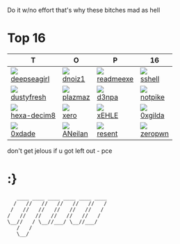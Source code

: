 Do it w/no effort that's why these bitches mad as hell

# Top 16
| T | O | P | 16 |
|---|---|---|---|
| ![](https://avatars1.githubusercontent.com/u/47490856?s=400&u=497d125852a5f8a87d202040700a5aaccdc5fdc8&v=4) <br> [deepseagirl](https://github.com/deepseagirl) | ![](https://avatars1.githubusercontent.com/u/698390?s=400&u=07a4bb43c1225721ca6e8b62cb80b5798c451883&v=4) <br> [dnoiz1](https://github.com/dnoiz1) | ![](https://avatars2.githubusercontent.com/u/39342580?s=400&u=117a34f577087694ce2218ad00c7ebaabb82f19d&v=4) <br> [readmeexe](https://github.com/readmeexe) | ![](https://avatars1.githubusercontent.com/u/2510285?s=400&u=f171664b0bc528215b3ea69799d88976576828e3&v=4) <br> [sshell](https://github.com/sshell) |
| ![](https://avatars3.githubusercontent.com/u/4749500?s=400&u=db351d931c873cb28e94b0d8c854ebadad02e14b&v=4) <br> [dustyfresh](https://github.com/dustyfresh) | ![](https://avatars2.githubusercontent.com/u/1331014?s=400&v=4) <br> [plazmaz](https://github.com/Plazmaz) | ![](https://avatars0.githubusercontent.com/u/46255863?s=400&u=0478e6b5c26d13da0a7373bb5a1c668f832dc7d8&v=4) <br> [d3npa](https://github.com/d3npa) | ![](https://avatars2.githubusercontent.com/u/18655435?s=400&u=776aefa128f4c2978cc2a3b7ba0b0510c32b3ffa&v=4) <br> [notpike](https://github.com/notpike) |
| ![](https://avatars2.githubusercontent.com/u/64814670?s=400&u=c878c2c6cce3890fb3520676d9480fa225b9d6c2&v=4) <br> [hexa-decim8](https://github.com/hexa-decim8) | ![](https://avatars2.githubusercontent.com/u/227907?s=400&u=80ec11f703943baf3af9a2621c5cb7c2d414252c&v=4) <br> [xero](https://github.com/xero) | ![](https://avatars3.githubusercontent.com/u/23515745?s=400&v=4) <br> [xEHLE](https://github.com/xEHLE) | ![](https://avatars1.githubusercontent.com/u/55894424?s=400&v=4) <br> [0xgilda](https://github.com/0xgilda)
|  ![](https://avatars1.githubusercontent.com/u/5779755?s=460&u=7a546951723f47929703968c37af8ea85ee9581d&v=4) <br> [0xdade](https://github.com/0xdade) | ![](https://avatars3.githubusercontent.com/u/12475765?s=400&u=8f5f98071a1e756c23df641ec9c976c16d721d84&v=4) <br> [ANeilan](https://github.com/ANeilan) | ![](https://avatars3.githubusercontent.com/u/11556283?s=400&u=6530fe70ea84c19bf81c928b8999e77526cebcd9&v=4) <br> [resent](https://github.com/resent) | ![](https://avatars0.githubusercontent.com/u/23712741?s=400&u=7339c599b564e88aa6a72ff1e72a50f77188ada6&v=4) <br> [zeropwn](https://github.com/) |

don't get jelous if u got left out - pce

# :}
       ____ ____ ____ ____ ____ ____  
      /   //   //   //   //   //   /  
     /   //   //   //   //   //   /   
    /   //   //   //   //   //   /    
    \__//   / \__//___/ \__//___/     
       /   /                          
       \__/ 
